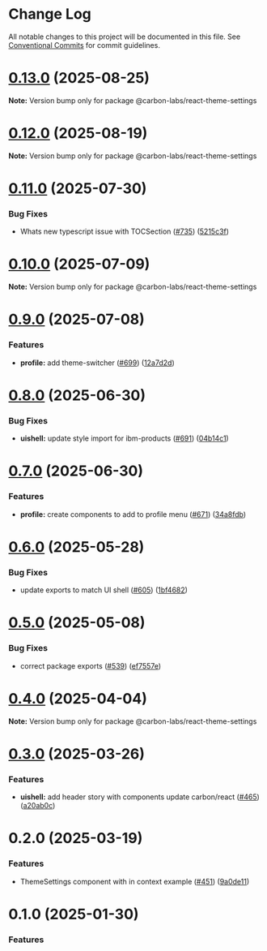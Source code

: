 # Change Log

All notable changes to this project will be documented in this file.
See [Conventional Commits](https://conventionalcommits.org) for commit guidelines.

# [0.13.0](https://github.com/carbon-design-system/carbon-labs/compare/@carbon-labs/react-theme-settings@0.12.0...@carbon-labs/react-theme-settings@0.13.0) (2025-08-25)

**Note:** Version bump only for package @carbon-labs/react-theme-settings





# [0.12.0](https://github.com/carbon-design-system/carbon-labs/compare/@carbon-labs/react-theme-settings@0.11.0...@carbon-labs/react-theme-settings@0.12.0) (2025-08-19)

**Note:** Version bump only for package @carbon-labs/react-theme-settings





# [0.11.0](https://github.com/carbon-design-system/carbon-labs/compare/@carbon-labs/react-theme-settings@0.10.0...@carbon-labs/react-theme-settings@0.11.0) (2025-07-30)


### Bug Fixes

* Whats new typescript issue with TOCSection ([#735](https://github.com/carbon-design-system/carbon-labs/issues/735)) ([5215c3f](https://github.com/carbon-design-system/carbon-labs/commit/5215c3fbef3e432b29ae4ce5eb052ff0c2a6f9a4))





# [0.10.0](https://github.com/carbon-design-system/carbon-labs/compare/@carbon-labs/react-theme-settings@0.9.0...@carbon-labs/react-theme-settings@0.10.0) (2025-07-09)

**Note:** Version bump only for package @carbon-labs/react-theme-settings





# [0.9.0](https://github.com/carbon-design-system/carbon-labs/compare/@carbon-labs/react-theme-settings@0.8.0...@carbon-labs/react-theme-settings@0.9.0) (2025-07-08)


### Features

* **profile:** add theme-switcher ([#699](https://github.com/carbon-design-system/carbon-labs/issues/699)) ([12a7d2d](https://github.com/carbon-design-system/carbon-labs/commit/12a7d2dbacb16485b8955f9b7b5efebf829eaa1f))





# [0.8.0](https://github.com/carbon-design-system/carbon-labs/compare/@carbon-labs/react-theme-settings@0.7.0...@carbon-labs/react-theme-settings@0.8.0) (2025-06-30)


### Bug Fixes

* **uishell:** update style import for ibm-products ([#691](https://github.com/carbon-design-system/carbon-labs/issues/691)) ([04b14c1](https://github.com/carbon-design-system/carbon-labs/commit/04b14c18f60c4d55d421ead8201087766877be01))





# [0.7.0](https://github.com/carbon-design-system/carbon-labs/compare/@carbon-labs/react-theme-settings@0.6.0...@carbon-labs/react-theme-settings@0.7.0) (2025-06-30)


### Features

* **profile:** create components to add to profile menu ([#671](https://github.com/carbon-design-system/carbon-labs/issues/671)) ([34a8fdb](https://github.com/carbon-design-system/carbon-labs/commit/34a8fdb42f4a676234e3707c15db73bd0d40d49a))





# [0.6.0](https://github.com/carbon-design-system/carbon-labs/compare/@carbon-labs/react-theme-settings@0.5.0...@carbon-labs/react-theme-settings@0.6.0) (2025-05-28)


### Bug Fixes

* update exports to match UI shell ([#605](https://github.com/carbon-design-system/carbon-labs/issues/605)) ([1bf4682](https://github.com/carbon-design-system/carbon-labs/commit/1bf46822620b44cc1ad9ce58913bf26e9c3a2ca1))





# [0.5.0](https://github.com/carbon-design-system/carbon-labs/compare/@carbon-labs/react-theme-settings@0.4.0...@carbon-labs/react-theme-settings@0.5.0) (2025-05-08)


### Bug Fixes

* correct package exports ([#539](https://github.com/carbon-design-system/carbon-labs/issues/539)) ([ef7557e](https://github.com/carbon-design-system/carbon-labs/commit/ef7557e10c1385a6bdc60d32361ce7ba2dad263c))





# [0.4.0](https://github.com/carbon-design-system/carbon-labs/compare/@carbon-labs/react-theme-settings@0.3.0...@carbon-labs/react-theme-settings@0.4.0) (2025-04-04)

**Note:** Version bump only for package @carbon-labs/react-theme-settings





# [0.3.0](https://github.com/carbon-design-system/carbon-labs/compare/@carbon-labs/react-theme-settings@0.2.0...@carbon-labs/react-theme-settings@0.3.0) (2025-03-26)


### Features

* **uishell:** add header story with components update carbon/react ([#465](https://github.com/carbon-design-system/carbon-labs/issues/465)) ([a20ab0c](https://github.com/carbon-design-system/carbon-labs/commit/a20ab0c571bf739cbb906dfd08134c1966d06e0b))





# 0.2.0 (2025-03-19)


### Features

* ThemeSettings component with in context example ([#451](https://github.com/carbon-design-system/carbon-labs/issues/451)) ([9a0de11](https://github.com/carbon-design-system/carbon-labs/commit/9a0de11dd8c8be4ecfac329cbfc3695f89b761a6))





# 0.1.0 (2025-01-30)


### Features
